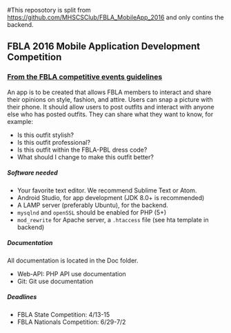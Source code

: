 #This reposotory is split from https://github.com/MHSCSClub/FBLA_MobileApp_2016 and only contins the backend.
## FBLA 2016 Mobile Application Development Competition

### [From the FBLA competitive events guidelines](https://www.dropbox.com/s/s8vhg07vr8epbi9/FBLA%202016%20NLC%20Topics.docx?dl=0#)
An app is to be created that allows FBLA members to interact and share their opinions on style, fashion, and attire. Users can snap a picture with their phone. It should allow users to post outfits and interact with anyone else who has posted outfits. They can share what they want to know, for example:

* Is this outfit stylish?
* Is this outfit professional?
* Is this outfit within the FBLA-PBL dress code?
* What should I change to make this outfit better?

##### Software needed
* Your favorite text editor. We recommend Sublime Text or Atom.
* Android Studio, for app development (JDK 8.0+ is recommended)
* A LAMP server (preferably Ubuntu), for the backend.
 * `mysqlnd` and `openSSL` should be enabled for PHP (5+)
 * `mod_rewrite` for Apache server, a `.htaccess` file (see hta template in backend)

##### Documentation
All documentation is located in the Doc folder.
* Web-API: PHP API use documentation
* Git: Git use documentation

##### Deadlines
* FBLA State Competition: 4/13-15
* FBLA Nationals Competition: 6/29-7/2
